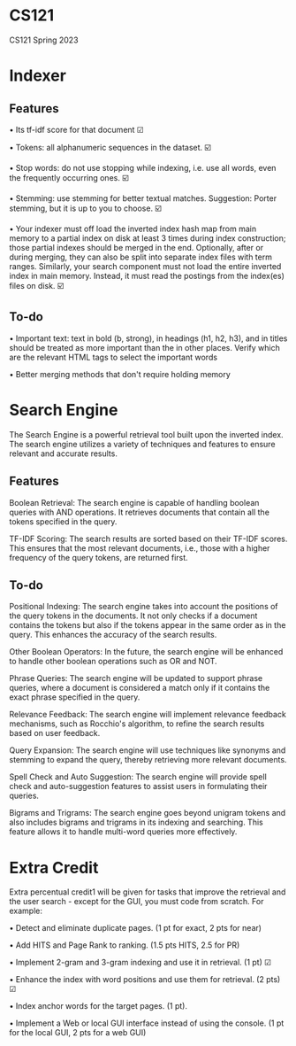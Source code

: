 # CS121
CS121 Spring 2023


# Indexer

## Features
• Its tf-idf score for that document ☑

• Tokens: all alphanumeric sequences in the dataset. ☑️

• Stop words: do not use stopping while indexing, i.e. use all words, even
the frequently occurring ones. ☑️

• Stemming: use stemming for better textual matches. Suggestion: Porter
stemming, but it is up to you to choose. ☑️


• Your indexer must off load the inverted index hash map from main memory to a 
partial index on disk at least 3 times during index construction; those partial indexes should be merged in the end.
Optionally, after or during merging, they can also be split into separate index
files with term ranges. Similarly, your search component must not load the
entire inverted index in main memory. Instead, it must read the postings from
the index(es) files on disk. ☑️

## To-do
• Important text: text in bold (b, strong), in headings (h1, h2, h3), and
in titles should be treated as more important than the in other places.
Verify which are the relevant HTML tags to select the important words

• Better merging methods that don't require holding memory


# Search Engine

The Search Engine is a powerful retrieval tool built upon the inverted index. The search engine utilizes a variety of techniques and features to ensure relevant and accurate results.

## Features
Boolean Retrieval: The search engine is capable of handling boolean queries with AND operations. It retrieves documents that contain all the tokens specified in the query.

TF-IDF Scoring: The search results are sorted based on their TF-IDF scores. This ensures that the most relevant documents, i.e., those with a higher frequency of the query tokens, are returned first.

## To-do
Positional Indexing: The search engine takes into account the positions of the query tokens in the documents. It not only checks if a document contains the tokens but also if the tokens appear in the same order as in the query. This enhances the accuracy of the search results.

Other Boolean Operators: In the future, the search engine will be enhanced to handle other boolean operations such as OR and NOT.

Phrase Queries: The search engine will be updated to support phrase queries, where a document is considered a match only if it contains the exact phrase specified in the query.

Relevance Feedback: The search engine will implement relevance feedback mechanisms, such as Rocchio's algorithm, to refine the search results based on user feedback.

Query Expansion: The search engine will use techniques like synonyms and stemming to expand the query, thereby retrieving more relevant documents.

Spell Check and Auto Suggestion: The search engine will provide spell check and auto-suggestion features to assist users in formulating their queries.

Bigrams and Trigrams: The search engine goes beyond unigram tokens and also includes bigrams and trigrams in its indexing and searching. This feature allows it to handle multi-word queries more effectively.


# Extra Credit
Extra percentual credit1 will be given for tasks that improve the retrieval and
the user search - except for the GUI, you must code from scratch. For example:

• Detect and eliminate duplicate pages. (1 pt for exact, 2 pts for near)

• Add HITS and Page Rank to ranking. (1.5 pts HITS, 2.5 for PR)

• Implement 2-gram and 3-gram indexing and use it in retrieval. (1 pt) ☑

• Enhance the index with word positions and use them for retrieval. (2 pts) ☑

• Index anchor words for the target pages. (1 pt).

• Implement a Web or local GUI interface instead of using the console.
(1 pt for the local GUI, 2 pts for a web GUI)
